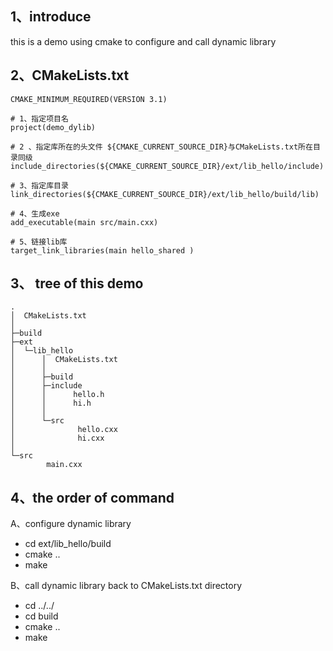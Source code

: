 

## 1、introduce
this is a demo using cmake to configure and call dynamic library

## 2、CMakeLists.txt
```
CMAKE_MINIMUM_REQUIRED(VERSION 3.1)

# 1、指定项目名
project(demo_dylib)

# 2 、指定库所在的头文件 ${CMAKE_CURRENT_SOURCE_DIR}与CMakeLists.txt所在目录同级
include_directories(${CMAKE_CURRENT_SOURCE_DIR}/ext/lib_hello/include)

# 3、指定库目录
link_directories(${CMAKE_CURRENT_SOURCE_DIR}/ext/lib_hello/build/lib) 

# 4、生成exe
add_executable(main src/main.cxx)

# 5、链接lib库
target_link_libraries(main hello_shared ) 

```


## 3、 tree of this demo
```
.
│  CMakeLists.txt
│  
├─build
├─ext
│  └─lib_hello
│      │  CMakeLists.txt
│      │  
│      ├─build
│      ├─include
│      │      hello.h
│      │      hi.h
│      │      
│      └─src
│              hello.cxx
│              hi.cxx
│              
└─src
        main.cxx

```

## 4、the order of command
A、configure dynamic library
* cd ext/lib_hello/build
* cmake ..
* make 

B、call dynamic library
    back to CMakeLists.txt directory 
* cd ../../
* cd build
* cmake ..
* make

